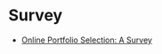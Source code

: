# Survey

- [Online Portfolio Selection: A Survey](https://github.com/ai-gamer/fintech-literature/blob/main/book&survey/survey/portfolio/README.md)


